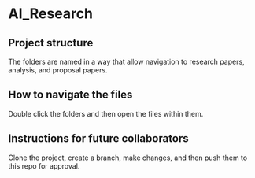 # AI_Research
## Project structure
The folders are named in a way that allow navigation to research papers, analysis, and proposal papers.
## How to navigate the files
Double click the folders and then open the files within them.
## Instructions for future collaborators
Clone the project, create a branch, make changes, and then push them to this repo for approval.
